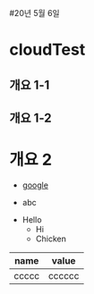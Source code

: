 #20년 5월 6일
# cloudTest
## 개요 1-1
## 개요 1-2
# 개요 2
* [google](http://google.com)
- abc
* Hello
  - Hi
  - Chicken

name |value |
-----|------|
ccccc|cccccc|
